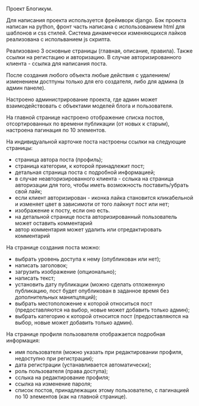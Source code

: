 Проект Блогикум.

Для написания проекта используется фреймворк django.
Бэк проекта написан на python, фронт часть написана с использованием html для шаблонов и css стилей. Система динамечески изменяющихся лайков реализована с испольванием js скрипта.

Реализовано 3 основные страницы (главная, описание, правила). Также ссылки на регистацию и авторизацию. В случае авторизированного клиента - ссылка для написания поста.

После создания любого объекта любые действия с удалением/изменением достпуны только для его создателя, либо для админа (в админ панеле). 

Настроено администрирование проекта, где админ может взаимодействовать с объектами моделей блога и пользователя.

На главной странице настроено отображение списка постов, отсортированных по времени публикации (от новых к старым), настроена пагинация по 10 элементов.

На индивидуальной карточке поста настроены ссылки на следующие страницы:
- страница автора поста (профиль);
- страница категории, к которой принадлежит пост;
- детальная страница поста с подробной информацией;
- в случае неавторизированного клиента - сслыка на страница авторизации для того, чтобы иметь возможность поставить/убрать свой лайк;
- если клиент авторизирован - иконка лайка становится кликабельной и изменяет цвет в зависимоти от того лайкнут пост или нет;
- изображение к посту, если оно есть.
- на детальной странице поста авторизированный пользователь может оставить комментарий
- автор комментария может удалить или отредактировать комментарий

На странице создания поста можно:
- выбрать уровень доступа к нему (опубликован или нет);
- написать заголовок;
- загрузить изображение (опционально);
- написать текст;
- установить дату публикации (можно сделать отложенную публикацию, пост будет опубликован в заданное время без дополнительных манипцляций);
- выбрать местоположение к которой относиться пост (предоставляются на выбор, новые может добавить только админ);
- выбрать категорию к которой относится пост (предоставляются на выбор, новые может добавить только админ).

На странице профиля пользователя отображается подробная информация:
- имя пользователя (можно указать при редактировании профиля, недоступно при регистрации);
- дата регистрации (устанавливается автоматически);
- роль пользователя (права доступа);
- сслыка на редактирование профиля;
- ссылка на изменение пароля;
- список постов, принадлежащих этому пользователю, с пагинацией по 10 элементов (как на главной странице).

